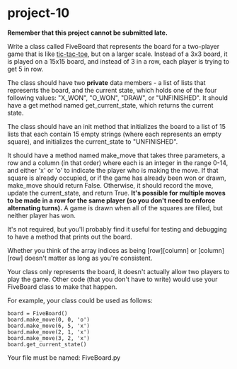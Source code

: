 # project-10

**Remember that this project cannot be submitted late.**

Write a class called FiveBoard that represents the board for a two-player game that is like [tic-tac-toe](https://en.wikipedia.org/wiki/Tic-tac-toe), but on a larger scale. Instead of a 3x3 board, it is played on a 15x15 board, and instead of 3 in a row, each player is trying to get 5 in row.

The class should have two **private** data members - a list of lists that represents the board, and the current state, which holds one of the four following values: "X_WON", "O_WON", "DRAW", or "UNFINISHED". It should have a get method named get_current_state, which returns the current state.

The class should have an init method that initializes the board to a list of 15 lists that each contain 15 empty strings (where each represents an empty square), and initializes the current_state to "UNFINISHED".

It should have a method named make_move that takes three parameters, a row and a column (in that order) where each is an integer in the range 0-14, and either 'x' or 'o' to indicate the player who is making the move. If that square is already occupied, or if the game has already been won or drawn, make_move should return False. Otherwise, it should record the move, update the current_state, and return True. **It's possible for multiple moves to be made in a row for the same player (so you don't need to enforce alternating turns).** A game is drawn when all of the squares are filled, but neither player has won.

It's not required, but you'll probably find it useful for testing and debugging to have a method that prints out the board.

Whether you think of the array indices as being [row][column] or [column][row] doesn't matter as long as you're consistent.

Your class only represents the board, it doesn't actually allow two players to play the game. Other code (that you don't have to write) would use your FiveBoard class to make that happen.

For example, your class could be used as follows:

```
board = FiveBoard()
board.make_move(0, 0, 'o')
board.make_move(6, 5, 'x')
board.make_move(2, 1, 'x')
board.make_move(3, 2, 'x')
board.get_current_state()
```

Your file must be named: FiveBoard.py
